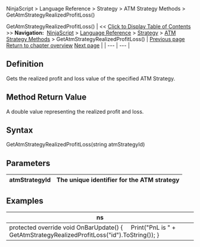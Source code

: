 ﻿
NinjaScript \> Language Reference \> Strategy \> ATM Strategy Methods \> GetAtmStrategyRealizedProfitLoss()

GetAtmStrategyRealizedProfitLoss()
| \<\< [Click to Display Table of Contents](getatmstrategyrealizedprofitlo.md) \>\> **Navigation:**     [NinjaScript](ninjascript.md) \> [Language Reference](language_reference_wip.md) \> [Strategy](strategy.md) \> [ATM Strategy Methods](atm_strategy_methods.md) \> GetAtmStrategyRealizedProfitLoss() | [Previous page](getatmstrategypositionquantity.md) [Return to chapter overview](atm_strategy_methods.md) [Next page](getatmstrategystoptargetorders.md) |
| --- | --- |
## Definition
Gets the realized profit and loss value of the specified ATM Strategy.
 
## Method Return Value
A double value representing the realized profit and loss.
## 
## Syntax
GetAtmStrategyRealizedProfitLoss(string atmStrategyId)
 
## 
## Parameters
| atmStrategyId | The unique identifier for the ATM strategy |
| --- | --- |

## 
## 
## Examples
| ns |
| --- |
| protected override void OnBarUpdate() {      Print("PnL is " \+ GetAtmStrategyRealizedProfitLoss("id").ToString()); } |
